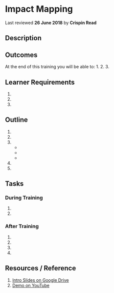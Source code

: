 # Impact Mapping
Last reviewed **26 June 2018** by **Crispin Read**

## Description

## Outcomes

At the end of this training you will be able to:
1.
2.
3.

## Learner Requirements

1.
2.
3.


## Outline

1.
2.
3.
    -
    -
    -
4.
5.

## Tasks

### During Training
1.
2.

### After Training
1.
2.
3.
4.

## Resources / Reference

1. [Intro Slides on Google Drive](#)
2. [Demo on YouTube](#)
